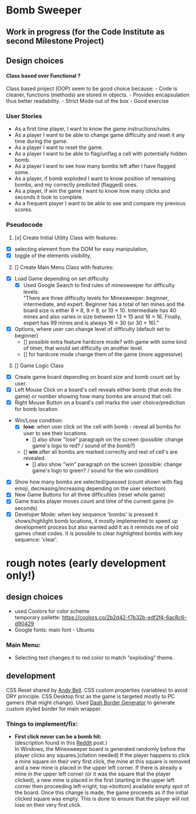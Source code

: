 # Bomb Sweeper

## Work in progress (for the Code Institute as second Milestone Project)

## Design choices

#### Class based over Functional ?

Class based project (OOP) seem to be good choice because: - Code is cleaner, functions (methods) are stored in objects. - Provides encapsulation thus better readability. - Strict Mode out of the box - Good exercise

### User Stories

- As a first time player, I want to know the game instructions/rules.
- As a player I want to be able to change game difficulty and reset it any time during the game.
- As a player I want to reset the game.
- As a player I want to be able to flag/unflag a cell with potentially hidden bomb.
- As a player I want to see how many bombs left after I have flagged some.
- As a player, if bomb exploded I want to know position of remaining bombs, and my correctly predicted (flagged) ones.
- As a player, if win the game I want to know how many clicks and seconds it took to complete.
- As a frequent player I want to be able to see and compare my previous scores.

### Pseudocode

1. [x] Create Initial Utility Class with features:

- [x] selecting element from the DOM for easy manipulation,
- [x] toggle of the elements visibility,

2. [] Create Main Menu Class with features:

- [x] Load Game depending on set difficulty
  - [x] Used Google Search to find rules of minesweeper for difficulty levels: <br>
        "There are three difficulty levels for Minesweeper: beginner, intermediate, and expert. Beginner has a total of ten mines and the board size is either 8 × 8, 9 × 9, or 10 × 10. Intermediate has 40 mines and also varies in size between 13 × 15 and 16 × 16. Finally, expert has 99 mines and is always 16 × 30 (or 30 × 16)."
- [x] Options, where user can change level of difficulty (default set to beginner)
  - [] possible extra feature hardcore mode? with game with some kind of timer, that would set difficulty on another level.
  - [] for hardcore mode change them of the game (more aggressive)

3. [] Game Logic Class

- [x] Create game board depending on board size and bomb count set by user.
- [x] Left Mouse Click on a board's cell reveals either bomb (that ends the game) or number showing how many bombs are around that cell.
- [x] Right Mouse Button on a board's cell marks the user choice/prediction for bomb location
- Win/Lose condition:
  - [x] **lose**: when user click on the cell with bomb - reveal all bombs for user to see their locations.
    - [] also show "lose" paragraph on the screen (possible: change game's logo to red? / sound of the bomb?)
  - [] **win** after all bombs are marked correctly and rest of cell's are revealed.
    - [] also show "win" paragraph on the screen (possible: change game's logo to green? / sound for the win condition)
- [x] Show how many bombs are selected/guessed (count shown with flag emoji, decreasing/increasing depending on the user selection)
- [x] New Game Buttons for all three difficulties (reset whole game)
- [x] Game tracks player moves count and time of the current game (in seconds)
- [x] Developer Mode: when key sequence 'bombs' is pressed it shows/highlight bomb locations, it mostly implemented to speed up development process but also wanted add it as it reminds me of old games cheat codes.
      It is possible to clear highlighted bombs with key sequence: 'clear'.

# **rough notes** (early development only!)

## design choices

- used Coolors for color scheme <br>
  temporary pallette: https://coolors.co/2b2d42-f7b32b-edf2f4-6ac8c6-d90429
- Google fonts: main font - Ubuntu

### Main Menu:

- Selecting text changes it to red color to match "exploding" theme.

## development

CSS Reset shared by [Andy Bell](https://piccalil.li/blog/a-modern-css-reset/).
CSS custom properties (variables) to avoid DRY principle.
CSS Desktop first as the game is targeted mostly to PC gamers (that might change).
Used [Dash Border Generator](https://kovart.github.io/dashed-border-generator/) to generate custom styled border for main wrapper.

### **Things to implement/fix:**

- **First click never can be a bomb hit:** <br>
  (description found in this [Reddit](https://www.reddit.com/r/AskReddit/comments/djnck/minesweeper_debate_can_you_can_lose_on_the_first/) post.) <br>
  In Windows, the Minesweeper board is generated randomly before the player clicks any squares.[citation needed] If the player happens to click a mine square on their very first click, the mine at this square is removed and a new mine is placed in the upper left corner. If there is already a mine in the upper left corner (or it was the square that the player clicked), a new mine is placed in the first (starting in the upper left corner then proceeding left->right, top->bottom) available empty spot of the board. Once this change is made, the game proceeds as if the initial clicked square was empty. This is done to ensure that the player will not lose on their very first click.

